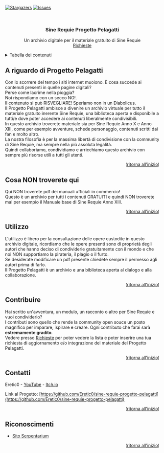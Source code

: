 <a name="readme-top"></a>

[![Stargazers][stars-shield]][stars-url]
[![Issues][issues-shield]][issues-url]

<!-- PROJECT LOGO -->
<br />
<div align="center">
<h3 align="center">Sine Requie Progetto Pelagatti</h3>

  <p align="center">
    Un archivio digitale per il materiale gratuito di Sine Requie
    <br />
    <a href="https://github.com/Eretic0/sine-requie-progetto-pelagatti/issues">Richieste</a>
  </p>
</div>

<!-- TABLE OF CONTENTS -->
<details>
  <summary>Tabella dei contenuti</summary>
  <ol>
    <li>
      <a href="#a-riguardo-di-progetto-pelagatti">A riguardo di Progetto Pelagatti</a>
    </li>
    <li>
      <a href="#cosa-non-troverete-qui">Cosa NON troverete qui</a>
    </li>
    <li><a href="#utilizzo">Utilizzo</a></li>
    <li><a href="#contribuire">Contribuire</a></li>
    <li><a href="#contatti">Contatti</a></li>
    <li><a href="#riconoscimenti">Riconoscimenti</a></li>
  </ol>
</details>

<!-- ABOUT THE PROJECT -->

## A riguardo di Progetto Pelagatti

Con lo scorrere del tempo i siti internet muoiono. E cosa succede ai contenuti presenti in quelle pagine digitali?<br/> Perse come lacrime nella pioggia?<br/>
Noi rispondiamo con un secco NO!.<br/>
Il contenuto si può RISVEGLIARE! Speriamo non in un Diabolicus.<br/>
Il Progetto Pelagatti ambisce a divenire un archivio virtuale per tutto il materiale gratuito inerente Sine Requie, una biblioteca aperta e disponibile a tutti/e dove poter accedere ai contenuti liberalmente condivisibili.<br/>
In questo archivio troverete materiale sia per Sine Requie Anno X e Anno XIII, come per esempio avventure, schede personaggio, contenuti scritti dai fan e molto altro.<br/>
La nostra filosofia è per la massima libertà di condivisione con la community di Sine Requie, ma sempre nella più assoluta legalità.<br/>
Quindi collaboriamo, condividiamo e arricchiamo questo archivio con sempre più risorse utili a tutti gli utenti.

<p align="right">(<a href="#readme-top">ritorna all'inizio</a>)</p>

<!-- GETTING STARTED -->

## Cosa NON troverete qui

Qui NON troverete pdf dei manuali ufficiali in commercio!<br/>
Questo è un archivio per tutti i contenuti GRATUITI e quindi NON troverete mai per esempio il Manuale base di Sine Requie Anno XIII.

<p align="right">(<a href="#readme-top">ritorna all'inizio</a>)</p>

<!-- USAGE EXAMPLES -->

## Utilizzo

L'utilizzo è libero per la consultazione delle opere custodite in questo archivio digitale, ricordiamo che le opere presenti sono di proprietà degli autori che hanno deciso di condividerle gratuitamente con il mondo e che noi NON supportiamo la pirateria, il plagio o il furto.<br/>
Se desiderate modificare un pdf presente chiedete sempre il permesso agli autori prima di farlo.<br/>
Il Progetto Pelagatti è un archivio e una biblioteca aperta al dialogo e alla collaborazione.

<p align="right">(<a href="#readme-top">ritorna all'inizio</a>)</p>

<!-- CONTRIBUTING -->

## Contribuire

Hai scritto un'avventura, un modulo, un racconto o altro per Sine Requie e vuoi condividerlo?<br/>
I contributi sono quello che rende la community open souce un posto magnifico per imparare, ispirare e creare. Ogni contributo che farai sarà **estremamente gradito**.<br/>
Vedere presso [Richieste](https://github.com/Eretic0/sine-requie-creapg/issues) per poter vedere la lista e poter inserire una tua richiesta di aggiornamento e/o integrazione del materiale del Progetto Pelagatti.

<p align="right">(<a href="#readme-top">ritorna all'inizio</a>)</p>

<!-- CONTACT -->

## Contatti

Eretic0 - [YouTube](https://www.youtube.com/@GoticaArcana) - [Itch.io](https://eretic0.itch.io/)

Link al Progetto: [https://github.com/Eretic0/sine-requie-progetto-pelagatti](https://github.com/Eretic0/sine-requie-progetto-pelagatti)

<p align="right">(<a href="#readme-top">ritorna all'inizio</a>)</p>

<!-- ACKNOWLEDGMENTS -->

## Riconoscimenti

- [Sito Serpentarium](https://www.serpentarium.net)

<p align="right">(<a href="#readme-top">ritorna all'inizio</a>)</p>

<!-- MARKDOWN LINKS & IMAGES -->
<!-- https://www.markdownguide.org/basic-syntax/#reference-style-links -->

[stars-shield]: https://img.shields.io/github/stars/Eretic0/sine-requie-progetto-pelagatti.svg?style=for-the-badge
[stars-url]: https://github.com/Eretic0/sine-requie-progetto-pelagatti/stargazers
[issues-shield]: https://img.shields.io/github/issues/Eretic0/sine-requie-progetto-pelagatti.svg?style=for-the-badge
[issues-url]: https://github.com/Eretic0/sine-requie-progetto-pelagatti/issues
